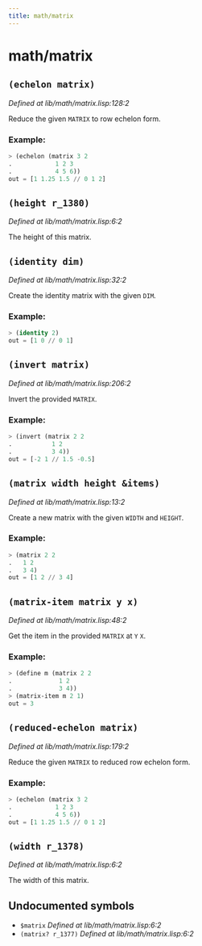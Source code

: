 ```yaml
---
title: math/matrix
---
```

# math/matrix
## `(echelon matrix)`
*Defined at lib/math/matrix.lisp:128:2*

Reduce the given `MATRIX` to row echelon form.

### Example:
```cl
> (echelon (matrix 3 2
.            1 2 3
.            4 5 6))
out = [1 1.25 1.5 // 0 1 2]
```

## `(height r_1380)`
*Defined at lib/math/matrix.lisp:6:2*

The height of this matrix.

## `(identity dim)`
*Defined at lib/math/matrix.lisp:32:2*

Create the identity matrix with the given `DIM`.

### Example:
```cl
> (identity 2)
out = [1 0 // 0 1]
```

## `(invert matrix)`
*Defined at lib/math/matrix.lisp:206:2*

Invert the provided `MATRIX`.

### Example:
```cl
> (invert (matrix 2 2
.           1 2
.           3 4))
out = [-2 1 // 1.5 -0.5]
```

## `(matrix width height &items)`
*Defined at lib/math/matrix.lisp:13:2*

Create a new matrix with the given `WIDTH` and `HEIGHT`.

### Example:
```cl
> (matrix 2 2
.   1 2
.   3 4)
out = [1 2 // 3 4]
```

## `(matrix-item matrix y x)`
*Defined at lib/math/matrix.lisp:48:2*

Get the item in the provided `MATRIX` at `Y` `X`.

### Example:
```cl
> (define m (matrix 2 2
.             1 2
.             3 4))
> (matrix-item m 2 1)
out = 3
```

## `(reduced-echelon matrix)`
*Defined at lib/math/matrix.lisp:179:2*

Reduce the given `MATRIX` to reduced row echelon form.

### Example:
```cl
> (echelon (matrix 3 2
.            1 2 3
.            4 5 6))
out = [1 1.25 1.5 // 0 1 2]
```

## `(width r_1378)`
*Defined at lib/math/matrix.lisp:6:2*

The width of this matrix.

## Undocumented symbols
 - `$matrix` *Defined at lib/math/matrix.lisp:6:2*
 - `(matrix? r_1377)` *Defined at lib/math/matrix.lisp:6:2*
